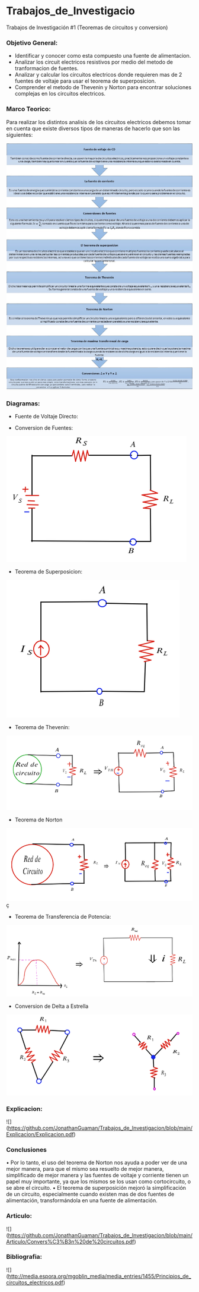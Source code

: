 # Trabajos_de_Investigacio
Trabajos de Investigación #1 (Teoremas de circuitos y conversion)
### Objetivo General:
- Identificar y conocer como esta compuesto una fuente de alimentacion.
- Analizar los circuit electricos resistivos por medio del metodo de tranformacion de fuentes.
-  Analizar y calcular los circuitos electricos donde requieren mas de 2 fuentes de voltaje para usar el teorema de superposicion.
- Comprender el metodo de Thevenin y Norton para encontrar soluciones complejas en los circuitos electricos.

### Marco Teorico:
Para realizar los distintos analisis de los circuitos electricos debemos tomar en cuenta que existe diversos tipos de maneras de hacerlo que son las siguientes:

![](https://github.com/JonathanGuaman/Trabajos_de_Investigacion/blob/cb69f98ba5f0350e06f526083898858a2bddc528/Diagramas/Marco%20Teorico.png)



### Diagramas:
- Fuente de Voltaje Directo:

- Conversion de Fuentes:

![](https://github.com/JonathanGuaman/Trabajos_de_Investigacion/blob/cb69f98ba5f0350e06f526083898858a2bddc528/Diagramas/Diagrama1.png)


- Teorema de Superposicion:
 
![](https://github.com/JonathanGuaman/Trabajos_de_Investigacion/blob/cb69f98ba5f0350e06f526083898858a2bddc528/Diagramas/Diagrama2.png)

 
- Teorema de Thevenin:

![](https://github.com/JonathanGuaman/Trabajos_de_Investigacion/blob/cb69f98ba5f0350e06f526083898858a2bddc528/Diagramas/Diagrama4.png)


- Teorema de Norton

![](https://github.com/JonathanGuaman/Trabajos_de_Investigacion/blob/cb69f98ba5f0350e06f526083898858a2bddc528/Diagramas/Diagrama5.png)ç


- Teorema de Transferencia de Potencia:

![](https://github.com/JonathanGuaman/Trabajos_de_Investigacion/blob/cb69f98ba5f0350e06f526083898858a2bddc528/Diagramas/Diagrama7.png)


- Conversion de Delta a Estrella

![](https://github.com/JonathanGuaman/Trabajos_de_Investigacion/blob/cb69f98ba5f0350e06f526083898858a2bddc528/Diagramas/Diagrama6.png)

### Explicacion:

![] (https://github.com/JonathanGuaman/Trabajos_de_Investigacion/blob/main/Explicacion/Explicacion.pdf)


### Conclusiones

•	Por lo tanto, el uso del teorema de Norton nos ayuda a poder ver de una mejor manera, para que el mismo sea resuelto de mejor manera, simplificado de mejor manera y las fuentes de voltaje y corriente tienen un papel muy importante, ya que los mismos se los usan como cortocircuito, o se abre el circuito.
•	El teorema de superposición mejoró la simplificación de un circuito, especialmente cuando existen mas de dos fuentes de alimentación, transformándola en una fuente de alimentación.

### Articulo:

![] (https://github.com/JonathanGuaman/Trabajos_de_Investigacion/blob/main/Articulo/Convers%C3%B3n%20de%20circuitos.pdf)



### Bibliografia:

![] (http://media.espora.org/mgoblin_media/media_entries/1455/Principios_de_circuitos_electricos.pdf)


